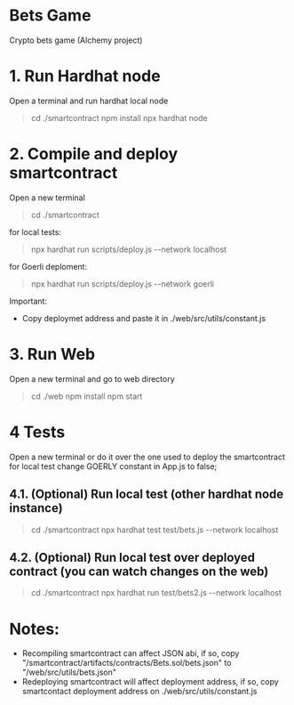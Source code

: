 # Bets Game
Crypto bets game (Alchemy project)

# 1. Run Hardhat node
Open a terminal and run hardhat local node
> cd ./smartcontract
> npm install
> npx hardhat node

# 2. Compile and deploy smartcontract
Open a new terminal
> cd ./smartcontract

for local tests:
> npx hardhat run scripts/deploy.js --network localhost 

for Goerli deploment:
> npx hardhat run scripts/deploy.js --network goerli

Important:
- Copy deploymet address and paste it in ./web/src/utils/constant.js

# 3. Run Web
Open a new terminal and go to web directory
> cd ./web
> npm install
> npm start

# 4 Tests
Open a new terminal or do it over the one used to deploy the smartcontract
for local test change GOERLY constant in App.js to false;

## 4.1. (Optional) Run local test (other hardhat node instance)
> cd ./smartcontract
> npx hardhat test test/bets.js --network localhost

## 4.2. (Optional) Run local test over deployed contract (you can watch changes on the web)
> cd ./smartcontract
> npx hardhat run test/bets2.js --network localhost

# Notes:
- Recompiling smartcontract can affect JSON abi, if so, copy "/smartcontract/artifacts/contracts/Bets.sol/bets.json" to "/web/src/utils/bets.json"
- Redeploying smartcontract will affect deployment address, if so, copy smartcontact deployment address on ./web/src/utils/constant.js


 
